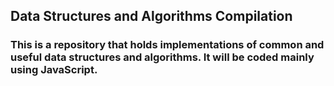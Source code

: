 ## Data Structures and Algorithms Compilation
### This is a repository that holds implementations of common and useful data structures and algorithms. It will be coded mainly using JavaScript.
